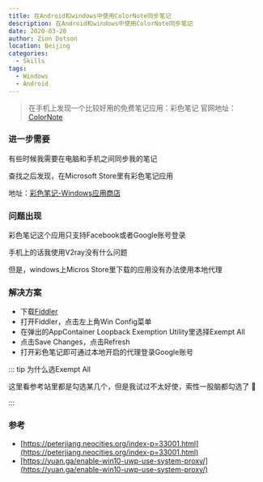 ```yaml
---
title: 在Android和windows中使用ColorNote同步笔记
description: 在Android和windows中使用ColorNote同步笔记
date: 2020-03-28
author: Zion Dotson
location: Beijing
categories: 
  - Skills
tags: 
  - Windows
  - Android
---
```


> 在手机上发现一个比较好用的免费笔记应用：彩色笔记
> 官网地址：[ColorNote](https://www.colornote.com/)

<!-- more -->

### 进一步需要

有些时候我需要在电脑和手机之间同步我的笔记

查找之后发现，在Microsoft Store里有彩色笔记应用

地址：[彩色笔记-Windows应用商店](https://www.microsoft.com/zh-cn/p/%E5%BD%A9%E8%89%B2%E7%AC%94%E8%AE%B0-%E5%BD%A9%E8%99%B9%E4%BE%BF%E7%AD%BE%E8%AE%B0%E4%BA%8B%E6%9C%AC/9nblggh10xvm)

### 问题出现

彩色笔记这个应用只支持Facebook或者Google账号登录

手机上的话我使用V2ray没有什么问题

但是，windows上Micros Store里下载的应用没有办法使用本地代理

### 解决方案

* 下载[Fiddler](https://www.telerik.com/fiddler)
* 打开Fiddler，点击左上角Win Config菜单
* 在弹出的AppContainer Loopback Exemption Utility里选择Exempt All
* 点击Save Changes，点击Refresh
* 打开彩色笔记即可通过本地开启的代理登录Google账号

::: tip 为什么选Exempt All

这里看参考站里都是勾选某几个，但是我试过不太好使，索性一股脑都勾选了 :rofl:

:::

### 参考

* [https://peterjiang.neocities.org/index-p=33001.html](https://peterjiang.neocities.org/index-p=33001.html)
* [https://yuan.ga/enable-win10-uwp-use-system-proxy/](https://yuan.ga/enable-win10-uwp-use-system-proxy/)
